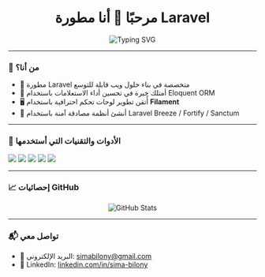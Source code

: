 



<h1 align="center">مرحبًا 👋 أنا مطورة Laravel</h1>
<p align="center">
    <img src="https://readme-typing-svg.herokuapp.com?duration=3000&center=true&vCenter=true&lines=أُبدع+في+تطوير+واجهات+برمجة+مرنة+وقابلة+للتوسعة;أجعل+Eloquent+يتحدث+بلغة+الأداء+والكفاءة;أُصمم+لوحات+تحكم+إدارية+ذكية+ومتجاوبة;أُنشئ+أنظمة+مصادقة+تجمع+بين+الأمان+والمرونة" alt="Typing SVG" />
</p>

---

### 💼 من أنا؟
- 🔧 مطورة Laravel متخصصة في بناء حلول ويب قابلة للتوسع
- 🧠 أمتلك خبرة في تحسين أداء الاستعلامات باستخدام Eloquent ORM
- 🖥️ أُتقن تطوير لوحات تحكم احترافية باستخدام **Filament**
- 🔐 أنشئ أنظمة مصادقة آمنة باستخدام Laravel Breeze / Fortify / Sanctum

---

### 🧰 الأدوات والتقنيات التي أستخدمها
<p>
  <img src="https://img.shields.io/badge/Laravel-F72C1F?style=for-the-badge&logo=laravel&logoColor=white" />
  <img src="https://img.shields.io/badge/PHP-777BB4?style=for-the-badge&logo=php&logoColor=white" />
  <img src="https://img.shields.io/badge/MySQL-005E87?style=for-the-badge&logo=mysql&logoColor=white" />
  <img src="https://img.shields.io/badge/Filament-EF4444?style=for-the-badge&logo=tailwindcss&logoColor=white" />
  <img src="https://img.shields.io/badge/Tailwind_CSS-38BDF8?style=for-the-badge&logo=tailwind-css&logoColor=white" />
</p>

---

### 📈 إحصائيات GitHub
<p align="center">
  <img src="https://github-readme-stats.vercel.app/api?username=simabilony&show_icons=true&theme=radical" alt="GitHub Stats" />
</p>

---

### 📬 تواصل معي
- 📧 البريد الإلكتروني: simabilony@gmail.com
- 💼 LinkedIn: [linkedin.com/in/sima-bilony](https://www.linkedin.com/in/sima-bilony)


<!--
## 📈 نشاطي على GitHub  

[![GitHub Streak](https://streak-stats.demolab.com/?user=simabilony&theme=dark)](https://git.io/streak-stats)  

## 📊 إحصائيات GitHub  
![GitHub Stats](https://github-readme-stats.vercel.app/api?username=simabilony&show_icons=true&theme=radical)  
![Top Languages](https://github-readme-stats.vercel.app/api/top-langs/?username=simabilony&layout=compact&theme=dark)  

![Followers](https://img.shields.io/github/followers/simabilony?style=social)
![Visitors](https://komarev.com/ghpvc/?username=simabilony&label=Profile%20views&color=blueviolet)

![Trophies](https://github-profile-trophy.vercel.app/?username=simabilony&theme=onedark)

### 💡 أنا حالياً...  

![Typing SVG](https://readme-typing-svg.herokuapp.com/?lines=أصمم+واجهات+برمجة+(API)+قابلة+للتوسع;أحسن+أداء+قواعد+البيانات+بـ+Eloquent;أطور+لوحات+تحكم+إدارية+بـ+Filament;أبني+أنظمة+Authentication+متقدمة)
-->
<!--
**simabilony/simabilony** is a ✨ _special_ ✨ repository because its `README.md` (this file) appears on your GitHub profile.

## 🔥 إحصائيات GitHub Streak  
[![GitHub Streak](https://streak-stats.demolab.com/?user=simabilony&theme=dark)](https://git.io/streak-stats)  

## 📊 إحصائيات أخرى  
![GitHub Stats](https://github-readme-stats.vercel.app/api?username=simabilony&show_icons=true&theme=radical)  

Here are some ideas to get you started:

- 🔭 I’m currently working on ...
- 🌱 I’m currently learning ...
- 👯 I’m looking to collaborate on ...
- 🤔 I’m looking for help with ...
- 💬 Ask me about ...
- 📫 How to reach me: ...
- 😄 Pronouns: ...
- ⚡ Fun fact: ...
-->
